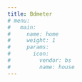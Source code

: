 ```yaml
---
title: Bdmeter
# menu:
#   main:
#     name: home
#     weight: 1
#     params:
#       icon:
#         vendor: bs
#         name: house
---
```

